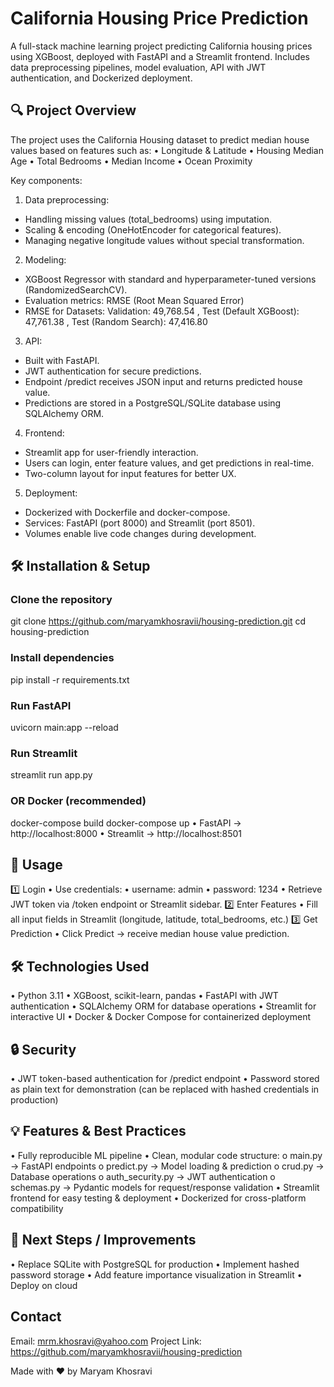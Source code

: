 # California Housing Price Prediction
A full-stack machine learning project predicting California housing prices using XGBoost, deployed with FastAPI and a Streamlit frontend. Includes data preprocessing pipelines, model evaluation, API with JWT authentication, and Dockerized deployment.
 
## 🔍 Project Overview
The project uses the California Housing dataset to predict median house values based on features such as:
•	Longitude & Latitude
•	Housing Median Age
•	Total Bedrooms
•	Median Income
•	Ocean Proximity

Key components:

1.	Data preprocessing:
- Handling missing values (total_bedrooms) using imputation.
- Scaling & encoding (OneHotEncoder for categorical features).
- Managing negative longitude values without special transformation.

2.	Modeling:
- XGBoost Regressor with standard and hyperparameter-tuned versions (RandomizedSearchCV).
- Evaluation metrics: RMSE (Root Mean Squared Error)
- RMSE for Datasets:  Validation: 49,768.54 , Test (Default XGBoost): 47,761.38 , Test (Random Search): 47,416.80

3.	API:
- Built with FastAPI.
- JWT authentication for secure predictions.
- Endpoint /predict receives JSON input and returns predicted house value.
- Predictions are stored in a PostgreSQL/SQLite database using SQLAlchemy ORM.

4.	Frontend:
- Streamlit app for user-friendly interaction.
- Users can login, enter feature values, and get predictions in real-time.
- Two-column layout for input features for better UX.

5.	Deployment:
- Dockerized with Dockerfile and docker-compose.
- Services: FastAPI (port 8000) and Streamlit (port 8501).
- Volumes enable live code changes during development.
 
## 🛠️ Installation & Setup

### Clone the repository
git clone https://github.com/maryamkhosravii/housing-prediction.git
cd housing-prediction

### Install dependencies
pip install -r requirements.txt

### Run FastAPI
uvicorn main:app --reload

### Run Streamlit
streamlit run app.py

### OR Docker (recommended)
docker-compose build
docker-compose up
•	FastAPI → http://localhost:8000
•	Streamlit → http://localhost:8501
 
## 🧪 Usage
1️⃣ Login
•	Use credentials: 
•	username: admin
•	password: 1234
•	Retrieve JWT token via /token endpoint or Streamlit sidebar.
2️⃣  Enter Features
•	Fill all input fields in Streamlit (longitude, latitude, total_bedrooms, etc.)
3️⃣  Get Prediction
•	Click Predict → receive median house value prediction.
 
## 🛠️ Technologies Used
•	Python 3.11
•	XGBoost, scikit-learn, pandas
•	FastAPI with JWT authentication
•	SQLAlchemy ORM for database operations
•	Streamlit for interactive UI
•	Docker & Docker Compose for containerized deployment
 
## 🔒 Security
•	JWT token-based authentication for /predict endpoint
•	Password stored as plain text for demonstration (can be replaced with hashed credentials in production)
 
## 💡 Features & Best Practices
•	Fully reproducible ML pipeline
•	Clean, modular code structure: 
o	main.py → FastAPI endpoints
o	predict.py → Model loading & prediction
o	crud.py → Database operations
o	auth_security.py → JWT authentication
o	schemas.py → Pydantic models for request/response validation
•	Streamlit frontend for easy testing & deployment
•	Dockerized for cross-platform compatibility
 
## 🚀 Next Steps / Improvements
•	Replace SQLite with PostgreSQL for production
•	Implement hashed password storage
•	Add feature importance visualization in Streamlit
•	Deploy on cloud

## Contact
Email: mrm.khosravi@yahoo.com
Project Link: https://github.com/maryamkhosravii/housing-prediction

Made with ❤️ by Maryam Khosravi


